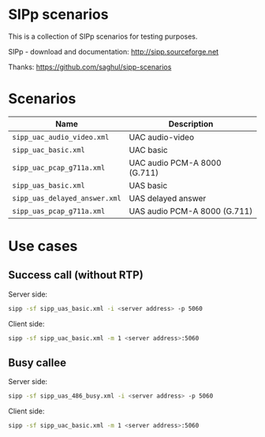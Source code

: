 # SIPp scenarios

This is a collection of SIPp scenarios for testing purposes.

SIPp - download and documentation: http://sipp.sourceforge.net

Thanks: https://github.com/saghul/sipp-scenarios

# Scenarios

<!-- LIST-BEGIN -->
| Name | Description |
|------|-------------|
| `sipp_uac_audio_video.xml` | UAC audio-video |
| `sipp_uac_basic.xml` | UAC basic |
| `sipp_uac_pcap_g711a.xml` | UAC audio PCM-A 8000 (G.711) |
| `sipp_uas_basic.xml` | UAS basic |
| `sipp_uas_delayed_answer.xml` | UAS delayed answer |
| `sipp_uas_pcap_g711a.xml` | UAS audio PCM-A 8000 (G.711) |
<!-- LIST-END -->

# Use cases

## Success call (without RTP)

Server side:
```bash
sipp -sf sipp_uas_basic.xml -i <server address> -p 5060
```

Client side:
```bash
sipp -sf sipp_uac_basic.xml -m 1 <server address>:5060
```
## Busy callee

Server side:
```bash
sipp -sf sipp_uas_486_busy.xml -i <server address> -p 5060
```

Client side:
```bash
sipp -sf sipp_uac_basic.xml -m 1 <server address>:5060
```

